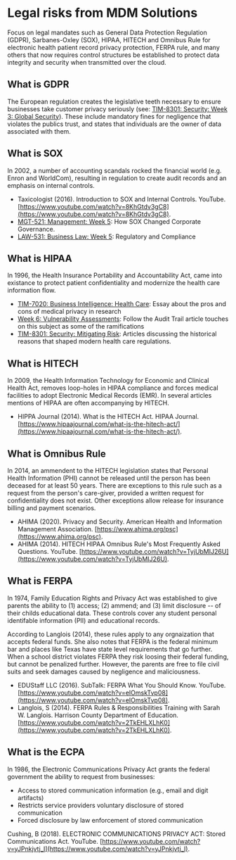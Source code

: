 # Legal risks from MDM Solutions

Focus on legal mandates such as General Data Protection Regulation (GDPR), Sarbanes-Oxley (SOX), HIPAA, 
HITECH and Omnibus Rule for electronic health patient record privacy protection, FERPA rule, and many others that now requires control structures be established to protect data integrity and security when transmitted over the cloud.

## What is GDPR

The European regulation creates the legislative teeth necessary to ensure businesses take customer privacy seriously (see: [TIM-8301: Security: Week 3: Global Security](https://github.com/dr-natetorious/TIM-8301-Principals_of_CyberSecurity/blob/master/Week3_GlobalSecurity/Readings/README.md)).  These include mandatory fines for negligence that violates the publics trust, and states that individuals are the owner of data associated with them.

## What is SOX

In 2002, a number of accounting scandals rocked the financial world (e.g. Enron and WorldCom), resulting in regulation to create audit records and an emphasis on internal controls.

- Taxicologist (2016). Introduction to SOX and Internal Controls. YouTube. [https://www.youtube.com/watch?v=8KhGtdv3gC8](https://www.youtube.com/watch?v=8KhGtdv3gC8).
- [MGT-521: Management: Week 5](https://github.com/dr-natetorious/MGT-521_Management/blob/master/Week5_Controlling/Regulation.md): How SOX Changed Corporate Governance.
- [LAW-531: Business Law: Week 5](https://github.com/dr-natetorious/LAW-531_Business_Law/blob/master/Week5_Regulatory/Discussions.md): Regulatory and Compliance

## What is HIPAA

In 1996, the Health Insurance Portability and Accountability Act, came into existance to protect patient confidentiality and modernize the health care information flow.

- [TIM-7020: Business Intelligence: Health Care](https://github.com/dr-natetorious/TIM-7020-Database_and_Business_Intelligence/blob/master/Week4_TheoryPractice_DataMgmt_Healthcare/): Essay about the pros and cons of medical privacy in research
- [Week 6: Vulnerability Assessments](../Week6_VulnerabilityAssess/Readings/README.md): Follow the Audit Trail article touches on this subject as some of the ramifications
- [TIM-8301: Security: Mitigating Risk](https://github.com/dr-natetorious/TIM-8301-Principals_of_CyberSecurity/blob/master/Week6_MitigatingRisk/Readings/README.md): Articles discussing the historical reasons that shaped modern health care regulations.

## What is HITECH

In 2009, the Health Information Technology for Economic and Clinical Health Act, removes loop-holes in HIPAA compliance and forces medical facilities to adopt Electronic Medical Records (EMR).  In several articles mentions of HIPAA are often accompanying by HITECH.

- HIPPA Journal (2014). What is the HITECH Act.  HIPAA Journal. [https://www.hipaajournal.com/what-is-the-hitech-act/](https://www.hipaajournal.com/what-is-the-hitech-act/).

## What is Omnibus Rule

In 2014, an ammendent to the HITECH legislation states that Personal Health Information (PHI) cannot be released until the person has been deceased for at least 50 years.  There are exceptions to this rule such as a request from the person's care-giver, provided a written request for confidentiality does not exist.  Other exceptions allow release for insurance billing and payment scenarios.

- AHIMA (2020). Privacy and Security. American Health and Information Management Association. [https://www.ahima.org/psc](https://www.ahima.org/psc).
- AHIMA (2014). HITECH HIPAA Omnibus Rule's Most Frequently Asked Questions. YouTube. [https://www.youtube.com/watch?v=TyjUbMIJ26U](https://www.youtube.com/watch?v=TyjUbMIJ26U).

## What is FERPA

In 1974, Family Education Rights and Privacy Act was established to give parents the ability to (1) access; (2) ammend; and (3) limit disclosure -- of their childs educational data.  These controls cover any student personal identifable information (PII) and educational records.  

According to Langlois (2014), these rules apply to any orgnaization that accepts federal funds.  She also notes that FERPA is the federal minimum bar and places like Texas have state level requirements that go further.  When a school district violates FERPA they risk loosing their federal funding, but cannot be penalized further.  However, the parents are free to file civil suits and seek damages caused by negligence and maliciousness.

- EDUStaff LLC (2016). SubTalk: FERPA What You Should Know. YouTube. [https://www.youtube.com/watch?v=eIOmskTvp08](https://www.youtube.com/watch?v=eIOmskTvp08).
- Langlois, S (2014). FERPA Rules & Responsibilities Training with Sarah W. Langlois. Harrison County Department of Education. [https://www.youtube.com/watch?v=2TkEHLXLhK0](https://www.youtube.com/watch?v=2TkEHLXLhK0).

## What is the ECPA

In 1986, the Electronic Communications Privacy Act grants the federal government the ability to request from businesses:

- Access to stored communication information (e.g., email and digit artifacts)
- Restricts service providers voluntary disclosure of stored communication 
- Forced disclosure by law enforcement of stored communication

Cushing, B (2018). ELECTRONIC COMMUNICATIONS PRIVACY ACT: Stored Communications Act. YouTube. [https://www.youtube.com/watch?v=yJPnkjvtj_I](https://www.youtube.com/watch?v=yJPnkjvtj_I).